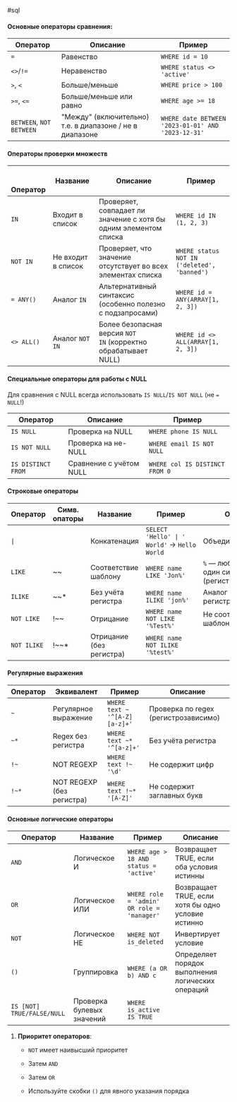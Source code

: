 #sql 

#### Основные операторы сравнения:

| Оператор                 | Описание                                                 | Пример                                             |
| ------------------------ | -------------------------------------------------------- | -------------------------------------------------- |
| `=`                      | Равенство                                                | `WHERE id = 10`                                    |
| `<>`/`!=`                | Неравенство                                              | `WHERE status <> 'active'`                         |
| `>`, `<`                 | Больше/меньше                                            | `WHERE price > 100`                                |
| `>=`, `<=`               | Больше/меньше или равно                                  | `WHERE age >= 18`                                  |
| `BETWEEN`, `NOT BETWEEN` | "Между" (включительно) т.е. в диапазоне / не в диапазоне | `WHERE date BETWEEN '2023-01-01' AND '2023-12-31'` |
#### **Операторы проверки множеств**

| <br><br>Оператор | Название           | Описание                                                          | Пример                                      |
| ---------------- | ------------------ | ----------------------------------------------------------------- | ------------------------------------------- |
| `IN`             | Входит в список    | Проверяет, совпадает ли значение с хотя бы одним элементом списка | `WHERE id IN (1, 2, 3)`                     |
| `NOT IN`         | Не входит в список | Проверяет, что значение отсутствует во всех элементах списка      | `WHERE status NOT IN ('deleted', 'banned')` |
| `= ANY()`        | Аналог `IN`        | Альтернативный синтаксис (особенно полезно с подзапросами)        | `WHERE id = ANY(ARRAY[1, 2, 3])`            |
| `<> ALL()`       | Аналог `NOT IN`    | Более безопасная версия `NOT IN` (корректно обрабатывает NULL)    | `WHERE id <> ALL(ARRAY[1, 2, 3])`           |

#### **Специальные операторы для работы с NULL**

Для сравнения с NULL всегда использовать `IS NULL`/`IS NOT NULL` (не `= NULL`!)

| Оператор           | Описание                | Пример                         |
| ------------------ | ----------------------- | ------------------------------ |
| `IS NULL`          | Проверка на NULL        | `WHERE phone IS NULL`          |
| `IS NOT NULL`      | Проверка на не-NULL     | `WHERE email IS NOT NULL`      |
| `IS DISTINCT FROM` | Сравнение с учётом NULL | `WHERE col IS DISTINCT FROM 0` |

#### Строковые операторы

| Оператор    | Симв. опаторы | Название                 | Пример                                       | Описание                                                 |
| ----------- | ------------- | ------------------------ | -------------------------------------------- | -------------------------------------------------------- |
| `\|`        |               | Конкатенация             | `SELECT 'Hello' \| ' World'` → `Hello World` | Объединяет строки                                        |
| `LIKE`      | ~~            | Соответствие шаблону     | `WHERE name LIKE 'Jon%'`                     | `%` — любая строка, `_` — один символ (регистрозависимо) |
| `ILIKE`     | ~~*           | Без учёта регистра       | `WHERE name ILIKE 'jon%'`                    | Аналог `LIKE`, но регистронезависимый                    |
| `NOT LIKE`  | !~~           | Отрицание                | `WHERE name NOT LIKE '%Test%'`               | Не соответствует шаблону                                 |
| `NOT ILIKE` | !~~*          | Отрицание (без регистра) | `WHERE name NOT ILIKE '%test%'`              |                                                          |
 
#### Регулярные выражения

|Оператор|Эквивалент|Пример|Описание|
|---|---|---|---|
|`~`|Регулярное выражение|`WHERE text ~ '^[A-Z][a-z]+'`|Проверка по regex (регистрозависимо)|
|`~*`|Regex без регистра|`WHERE text ~* '^[a-z]+'`|Без учёта регистра|
|`!~`|NOT REGEXP|`WHERE text !~ '\d'`|Не содержит цифр|
|`!~*`|NOT REGEXP (без регистра)|`WHERE text !~* '[A-Z]'`|Не содержит заглавных букв|

#### Основные логические операторы

| Оператор                   | Название                  | Пример                                     | Описание                                           |
| -------------------------- | ------------------------- | ------------------------------------------ | -------------------------------------------------- |
| `AND`                      | Логическое И              | `WHERE age > 18 AND status = 'active'`     | Возвращает TRUE, если оба условия истинны          |
| `OR`                       | Логическое ИЛИ            | `WHERE role = 'admin' OR role = 'manager'` | Возвращает TRUE, если хотя бы одно условие истинно |
| `NOT`                      | Логическое НЕ             | `WHERE NOT is_deleted`                     | Инвертирует условие                                |
| `()`                       | Группировка               | `WHERE (a OR b) AND c`                     | Определяет порядок выполнения логических операций  |
| `IS [NOT] TRUE/FALSE/NULL` | Проверка булевых значений | `WHERE is_active IS TRUE`                  |                                                    |
1. **Приоритет операторов**:
    
    - `NOT` имеет наивысший приоритет
        
    - Затем `AND`
        
    - Затем `OR`
        
    - Используйте скобки `()` для явного указания порядка




